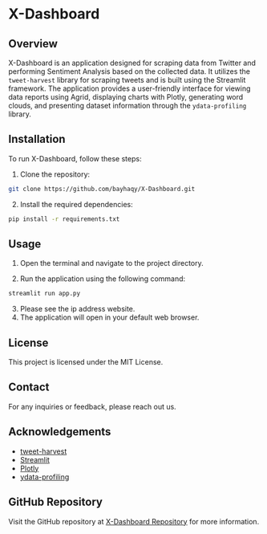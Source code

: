 # X-Dashboard

## Overview

X-Dashboard is an application designed for scraping data from Twitter and performing Sentiment Analysis based on the collected data. It utilizes the `tweet-harvest` library for scraping tweets and is built using the Streamlit framework. The application provides a user-friendly interface for viewing data reports using Agrid, displaying charts with Plotly, generating word clouds, and presenting dataset information through the `ydata-profiling` library.

## Installation

To run X-Dashboard, follow these steps:

1. Clone the repository:

```bash
git clone https://github.com/bayhaqy/X-Dashboard.git
```

2. Install the required dependencies:

```bash
pip install -r requirements.txt
```

## Usage

1. Open the terminal and navigate to the project directory.

2. Run the application using the following command:

```bash
streamlit run app.py
```

3. Please see the ip address website.
4. The application will open in your default web browser.

## License

This project is licensed under the MIT License.

## Contact

For any inquiries or feedback, please reach out us.

## Acknowledgements

- [tweet-harvest](https://github.com/bayhaqy/tweet-harvest)
- [Streamlit](https://streamlit.io/)
- [Plotly](https://plotly.com/)
- [ydata-profiling](https://github.com/pandas-profiling/pandas-profiling)

## GitHub Repository

Visit the GitHub repository at [X-Dashboard Repository](https://github.com/bayhaqy/X-Dashboard.git) for more information.

